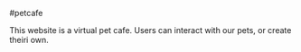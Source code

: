 #petcafe

This website is a virtual pet cafe. Users can interact with our pets, or create theiri own.
